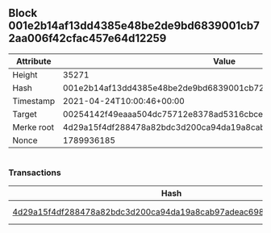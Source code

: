 ## Block 001e2b14af13dd4385e48be2de9bd6839001cb72aa006f42cfac457e64d12259

Attribute | Value
--- | ---
Height | 35271
Hash | 001e2b14af13dd4385e48be2de9bd6839001cb72aa006f42cfac457e64d12259
Timestamp | 2021-04-24T10:00:46+00:00
Target | 00254142f49eaaa504dc75712e8378ad5316cbcead634704b3734b6271167cc4
Merke root | 4d29a15f4df288478a82bdc3d200ca94da19a8cab97adeac698d979194ae1718
Nonce | 1789936185

```

```

### Transactions

Hash | Amount
--- | ---
[4d29a15f4df288478a82bdc3d200ca94da19a8cab97adeac698d979194ae1718](4d29a15f4df288478a82bdc3d200ca94da19a8cab97adeac698d979194ae1718.md) | 10.00000000 SKEPTI 
